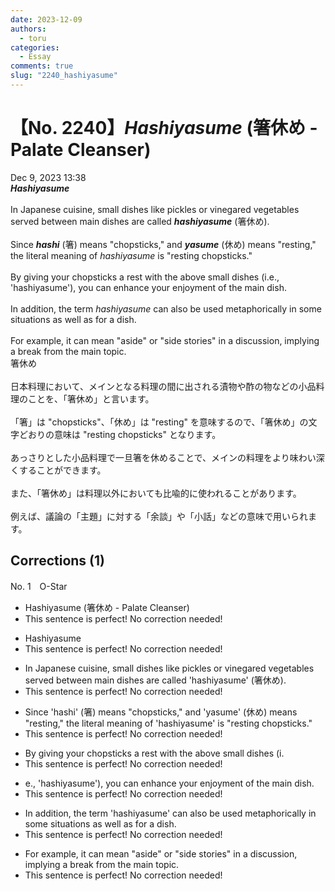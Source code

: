```yaml
---
date: 2023-12-09
authors:
  - toru
categories:
  - Essay
comments: true
slug: "2240_hashiyasume"
---
```


# 【No. 2240】<strong><em>Hashiyasume</strong></em> (箸休め - Palate Cleanser)
<div class="date">Dec 9, 2023 13:38</div>
<div id="post"><div id="body_show_ori">
<strong><em>Hashiyasume</strong></em><br/><br/>In Japanese cuisine, small dishes like pickles or vinegared vegetables served between main dishes are called <strong><em>hashiyasume</em></strong> (箸休め).<br/><br/>Since <strong><em>hashi</em></strong> (箸) means "chopsticks," and <strong><em>yasume</em></strong> (休め) means "resting," the literal meaning of <em>hashiyasume</em> is "resting chopsticks."<br/><br/>By giving your chopsticks a rest with the above small dishes (i.e., 'hashiyasume'), you can enhance your enjoyment of the main dish.<br/><br/>In addition, the term <em>hashiyasume</em> can also be used metaphorically in some situations as well as for a dish.<br/><br/>For example, it can mean "aside" or "side stories" in a discussion, implying a break from the main topic.
</div></div>

<!-- more -->

<div id="post_ja"><div id="body_show_mo">
箸休め<br/><br/>日本料理において、メインとなる料理の間に出される漬物や酢の物などの小品料理のことを、「箸休め」と言います。<br/><br/>「箸」は "chopsticks"、「休め」は "resting" を意味するので、「箸休め」の文字どおりの意味は "resting chopsticks" となります。<br/><br/>あっさりとした小品料理で一旦箸を休めることで、メインの料理をより味わい深くすることができます。<br/><br/>また、「箸休め」は料理以外においても比喩的に使われることがあります。<br/><br/>例えば、議論の「主題」に対する「余談」や「小話」などの意味で用いられます。
</div></div>

## Corrections (1)
<div id="block"><div class="first_name"> No. 1　<span class="just_name">O-Star</span></div><div id="block2">
<ul class="correction_field">
<li class="incorrect">Hashiyasume (箸休め - Palate Cleanser)</li>
<li class="corrected perfect">This sentence is perfect! No correction needed!</li>
</ul>
<ul class="correction_field">
<li class="incorrect">Hashiyasume</li>
<li class="corrected perfect">This sentence is perfect! No correction needed!</li>
</ul>
<ul class="correction_field">
<li class="incorrect">In Japanese cuisine, small dishes like pickles or vinegared vegetables served between main dishes are called 'hashiyasume' (箸休め).</li>
<li class="corrected perfect">This sentence is perfect! No correction needed!</li>
</ul>
<ul class="correction_field">
<li class="incorrect">Since 'hashi' (箸) means "chopsticks," and 'yasume' (休め) means "resting," the literal meaning of 'hashiyasume' is "resting chopsticks."</li>
<li class="corrected perfect">This sentence is perfect! No correction needed!</li>
</ul>
<ul class="correction_field">
<li class="incorrect">By giving your chopsticks a rest with the above small dishes (i.</li>
<li class="corrected perfect">This sentence is perfect! No correction needed!</li>
</ul>
<ul class="correction_field">
<li class="incorrect">e., 'hashiyasume'), you can enhance your enjoyment of the main dish.</li>
<li class="corrected perfect">This sentence is perfect! No correction needed!</li>
</ul>
<ul class="correction_field">
<li class="incorrect">In addition, the term 'hashiyasume' can also be used metaphorically in some situations as well as for a dish.</li>
<li class="corrected perfect">This sentence is perfect! No correction needed!</li>
</ul>
<ul class="correction_field">
<li class="incorrect">For example, it can mean "aside" or "side stories" in a discussion, implying a break from the main topic.</li>
<li class="corrected perfect">This sentence is perfect! No correction needed!</li>
</ul>
</div></div>
